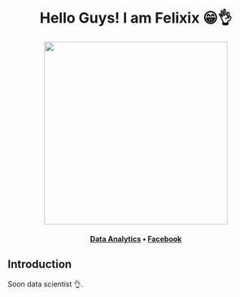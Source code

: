 <h1 align="center">Hello Guys! I am Felixix 😁👌</h1>

<div align="center">
  <img src="https://yt3.ggpht.com/ytc/AIf8zZRd_G-I46BAuf6ucgb7L-IFsLg7nPoeXXMUJ_2h2g=s600-c-k-c0x00ffffff-no-rj-rp-mo" height=360
</a>
</div>

<h4 align="center">
  <b><a href="">Data Analytics</a></b>
  •
  <a href="https://www.facebook.com/FelixixLG">Facebook</a>
</h3>

## Introduction
Soon data scientist 👌.
